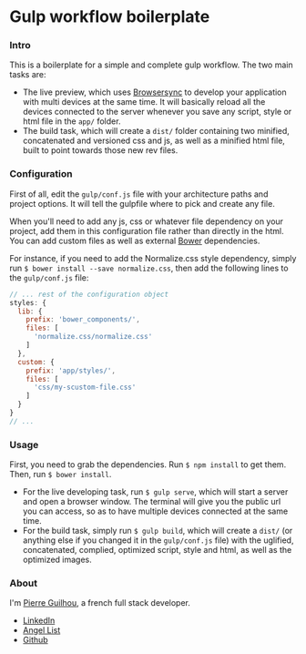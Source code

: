 # Gulp workflow boilerplate

### Intro

This is a boilerplate for a simple and complete gulp workflow. The two main tasks are:  
- The live preview, which uses [Browsersync](http://www.browsersync.io/) to develop your application with multi devices at the same time. It will basically reload all the devices connected to the server whenever you save any script, style or html file in the `app/` folder.  
- The build task, which will create a `dist/` folder containing two minified, concatenated and versioned css and js, as well as a minified html file, built to point towards those new rev files.

### Configuration

First of all, edit the `gulp/conf.js` file with your architecture paths and project options. It will tell the gulpfile where to pick and create any file.  

When you'll need to add any js, css or whatever file dependency on your project, add them in this configuration file rather than directly in the html. You can add custom files as well as external [Bower](http://bower.io) dependencies.  

For instance, if you need to add the Normalize.css style dependency, simply run `$ bower install --save normalize.css`, then add the following lines to the `gulp/conf.js` file:  

```javascript
// ... rest of the configuration object
styles: {
  lib: {
    prefix: 'bower_components/',
    files: [
      'normalize.css/normalize.css'
    ]
  },
  custom: {
    prefix: 'app/styles/',
    files: [
      'css/my-scustom-file.css'
    ]
  }
}
// ...
```

### Usage

First, you need to grab the dependencies. Run `$ npm install` to get them. Then, run `$ bower install`.  

- For the live developing task, run `$ gulp serve`, which will start a server and open a browser window. The terminal will give you the public url you can access, so as to have multiple devices connected at the same time.  
- For the build task, simply run `$ gulp build`, which will create a `dist/` (or anything else if you changed it in the `gulp/conf.js` file) with the uglified, concatenated, complied, optimized script, style and html, as well as the optimized images.  

### About

I'm [Pierre Guilhou](http://pierreguilhou.me), a french full stack developer.  

- [LinkedIn](http://linkedin.com/in/pierreguilhou)  
- [Angel List](https://angel.co/pierre-guilhou)  
- [Github](http://github.com/Pygocentrus)